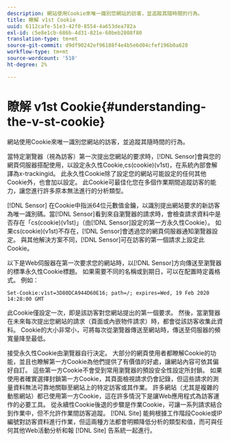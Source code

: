 ```yaml
---
description: 網站使用Cookie來唯一識別您網站的訪客，並追蹤其隨時間的行為。
title: 瞭解 v1st Cookie
uuid: 6112cafe-51e3-42f0-8554-4a653dea782a
exl-id: c5e8e1cb-686b-4d31-821e-60beb2808f80
translation-type: tm+mt
source-git-commit: d9df90242ef96188f4e4b5e6d04cfef196b0a628
workflow-type: tm+mt
source-wordcount: '510'
ht-degree: 2%

---
```


# 瞭解 v1st Cookie{#understanding-the-v-st-cookie}

網站使用Cookie來唯一識別您網站的訪客，並追蹤其隨時間的行為。

當特定瀏覽器（視為訪客）第一次提出您網站的要求時，[!DNL Sensor]會與您的網頁伺服器搭配使用，以設定永久性Cookie,cs(cookie)(v1st)，在系統內部會解譯為x-trackingid。 此永久性Cookie除了設定您的網站可能設定的任何其他Cookie外，也會加以設定。 此Cookie可最佳化您在多個作業期間追蹤訪客的能力，讓您進行許多原本無法進行的分析類型。

[!DNL Sensor] 在Cookie中指派64位元數值金鑰，以識別提出網站要求的新訪客為唯一識別碼。當[!DNL Sensor]看到來自瀏覽器的請求時，會檢查請求資料中是否存在「cs(cookie)(v1st)」（由[!DNL Sensor]設定的第一方永久性Cookie）。 如果cs(cookie)(v1st)不存在，[!DNL Sensor]會透過您的網頁伺服器通知瀏覽器設定。 與其他解決方案不同，[!DNL Sensor]可在訪客的第一個請求上設定此Cookie。

以下是Web伺服器在第一次要求您的網站時，以[!DNL Sensor]方向傳送至瀏覽器的標準永久性Cookie標題。 如果需要不同的名稱或到期日，可以在配置時定義格式。 例如：

```
Set-Cookie:v1st=3D80DCA944D60E16; path=/; expires=Wed, 19 Feb 2020 14:28:00 GMT
```

此Cookie僅設定一次，即是該訪客對您網站提出的第一個要求。 然後，當瀏覽器在未來每次提出您網站的請求（頁面或內嵌物件請求）時，都會從該訪客收集此資料。 Cookie的大小非常小，可將每次從瀏覽器傳送至網站時，傳送至伺服器的頻寬量降至最低。

接受永久性Cookie由瀏覽器自行決定。 大部分的網頁使用者都瞭解Cookie的功能，並且也瞭解第一方Cookie為他們提供了有價值的好處，讓網站內容可依其偏好自訂。 這些第一方Cookie不會受到常用瀏覽器的預設安全性設定所封鎖。 如果使用者確實選擇封鎖第一方Cookie，其頁面檢視請求仍會記錄，但這些請求的測量資料無法可靠地關聯至網站上的特定訪客或其作業。 許多網站（尤其是複雜的動態網站）都已使用第一方Cookie，這在許多情況下是讓Web應用程式為訪客運作的必要工具。 從永續性Cookie後退的步驟是作業Cookie，可讓一系列請求結合到作業中，但不允許作業間訪客追蹤。 [!DNL Site] 能夠根據工作階段Cookie或IP編號對訪客資料進行作業，但這兩種方法都會明顯降低分析的類型和值，而可與任何其他Web活動分析和報 [!DNL Site] 告系統一起進行。
